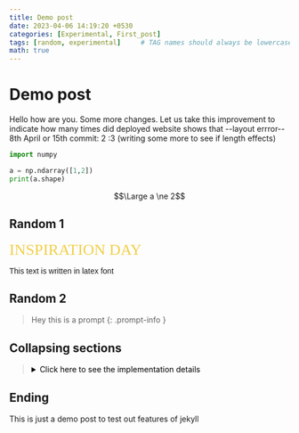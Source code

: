 ```yaml
---
title: Demo post 
date: 2023-04-06 14:19:20 +0530
categories: [Experimental, First_post]
tags: [random, experimental]     # TAG names should always be lowercase
math: true
---
```


# Demo post

Hello how are you. Some more changes. 
Let us take this improvement to indicate how many times did deployed website shows that --layout errror--
8th April or 15th commit: 2
:3 (writing some more to see if length effects)

```python
import numpy

a = np.ndarray([1,2])
print(a.shape)
```

$$\Large a \ne 2$$

## Random 1

<span style="color: #f2cf4a; font-family: Babas; font-size: 2em;">INSPIRATION DAY</span>

<p style= "font-family: 'Arial';">This text is written in latex font</p>

## Random 2

> Hey this is a prompt
{: .prompt-info }

## Collapsing sections

<blockquote>
    <details>
        <summary style="color: black;">Click here to see the implementation details</summary>
        {% comment %}
        You can use font-size or div for box feeling. What that causes issues for responsive website!
        Also don't use heading in hidden blocks, TOC fails to see them
        {% endcomment %}

        <ol style="color: black;">
            <b> To Do list </b>
            <ol>
                <li> Hello </li>
                <li> How are you </li>
            </ol>
            <b> Some code </b>
            {% highlight python %}
            import numpy as np
            import pandas as pd

            data = pd.read_csv("filename")
            {% endhighlight %} 
        </ol>
    </details>
</blockquote>

## Ending

This is just a demo post to test out features of jekyll
